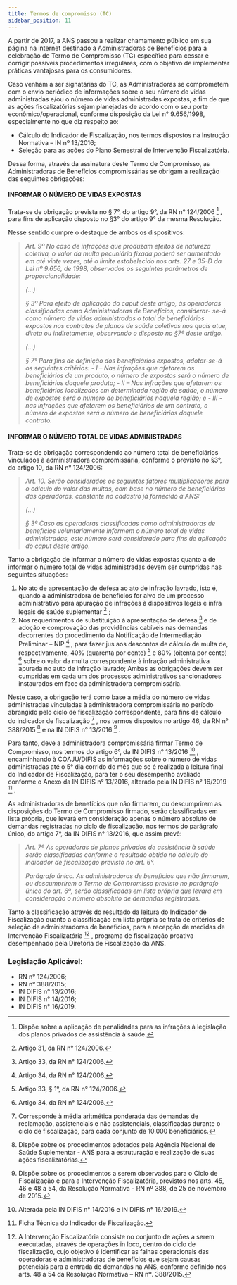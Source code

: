```yaml
---
title: Termos de compromisso (TC)
sidebar_position: 11
---
```


A partir de 2017, a ANS passou a realizar chamamento público em sua página na internet destinado à
Administradoras de Benefícios para a celebração de Termo de Compromisso (TC) específico para cessar e
corrigir possíveis procedimentos irregulares, com o objetivo de implementar práticas vantajosas para os
consumidores.

Caso venham a ser signatárias do TC, as Administradoras se comprometem com o envio periódico de
informações sobre o seu número de vidas administradas e/ou o número de vidas administradas expostas,
a fim de que as ações fiscalizatórias sejam planejadas de acordo com o seu porte econômico/operacional,
conforme disposição da Lei n° 9.656/1998, especialmente no que diz respeito ao:
- Cálculo do Indicador de Fiscalização, nos termos dispostos na Instrução Normativa – IN nº 13/2016;
- Seleção para as ações do Plano Semestral de Intervenção Fiscalizatória.

Dessa forma, através da assinatura deste Termo de Compromisso, as Administradoras de Benefícios
compromissárias se obrigam a realização das seguintes obrigações:

#### INFORMAR O NÚMERO DE VIDAS EXPOSTAS

Trata-se de obrigação prevista no § 7°, do artigo 9°, da RN n° 124/2006 [^587] , para fins de aplicação disposto
no §3° do artigo 9° da mesma Resolução.

Nesse sentido cumpre o destaque de ambos os dispositivos:

>*Art. 9º No caso de infrações que produzam efeitos de natureza
coletiva, o valor da multa pecuniária fixada poderá ser aumentado
em até vinte vezes, até o limite estabelecido nos arts. 27 e 35-D
da Lei nº 9.656, de 1998, observados os seguintes parâmetros de
proporcionalidade:*
>
>*(...)*
>
>*§ 3º Para efeito de aplicação do caput deste artigo, às operadoras
classificadas como Administradoras de Benefícios, considerar-
se-á como número de vidas administradas o total de beneficiários
expostos nos contratos de planos de saúde coletivos nos quais atue,
direta ou indiretamente, observando o disposto no §7º deste artigo.*
>
>*(...)*
>
>*§ 7° Para fins de definição dos beneficiários expostos, adotar-se-á os
seguintes critérios:*
>*- I – Nas infrações que afetarem os beneficiários de um produto, o
número de expostos será o número de beneficiários daquele produto;*
>*- II – Nas infrações que afetarem os beneficiários localizados em
determinada região de saúde, o número de expostos será o número
de beneficiários naquela região; e*
>*- III - nas infrações que afetarem os beneficiários de um contrato, o
número de expostos será o número de beneficiários daquele contrato.*

#### INFORMAR O NÚMERO TOTAL DE VIDAS ADMINISTRADAS

Trata-se de obrigação correspondendo ao número total de beneficiários vinculados à administradora
compromissária, conforme o previsto no §3°, do artigo 10, da RN n° 124/2006:

>*Art. 10. Serão considerados os seguintes fatores multiplicadores para
o cálculo do valor das multas, com base no número de beneficiários
das operadoras, constante no cadastro já fornecido à ANS:*
>
>*(...)*
>
>*§ 3º Caso as operadoras classificadas como administradoras de
benefícios voluntariamente informem o número total de vidas
administradas, este número será considerado para fins de aplicação
do caput deste artigo.*

Tanto a obrigação de informar o número de vidas expostas quanto a de informar o número total de vidas
administradas devem ser cumpridas nas seguintes situações:
1. No ato de apresentação de defesa ao ato de infração lavrado, isto é, quando a administradora de
benefícios for alvo de um processo administrativo para apuração de infrações à dispositivos legais e
infra legais de saúde suplementar [^588] ;
2. Nos requerimentos de substituição à apresentação de defesa [^589] e de adoção e comprovação das
providências cabíveis nas demandas decorrentes do procedimento da Notificação de Intermediação
Preliminar – NIP [^590] , para fazer jus aos descontos de cálculo de multa de, respectivamente, 40% (quarenta
por cento) [^591] e 80% (oitenta por cento) [^592] sobre o valor da multa correspondente à infração administrativa
apurada no auto de infração lavrado;
Ambas as obrigações devem ser cumpridas em cada um dos processos administrativos sancionadores
instaurados em face da administradora compromissária.

Neste caso, a obrigação terá como base a média do número de vidas administradas vinculadas à
administradora compromissária no período abrangido pelo ciclo de fiscalização correspondente, para fins
de cálculo do indicador de fiscalização [^593] , nos termos dispostos no artigo 46, da RN n° 388/2015 [^594] e na IN
DIFIS n° 13/2016 [^595] .

Para tanto, deve a administradora compromissária firmar Termo de Compromisso, nos termos do artigo
6°, da IN DIFIS n° 13/2016 [^596] , encaminhando à COAJU/DIFIS as informações sobre o número de vidas
administradas até o 5° dia corrido do mês que se é realizada a leitura final do Indicador de Fiscalização,
para ter o seu desempenho avaliado conforme o Anexo da IN DIFIS n° 13/2016, alterado pela IN DIFIS n°
16/2019 [^597] .

As administradoras de benefícios que não firmarem, ou descumprirem as disposições do Termo de
Compromisso firmado, serão classificadas em lista própria, que levará em consideração apenas o número
absoluto de demandas registradas no ciclo de fiscalização, nos termos do parágrafo único, do artigo 7°, da
IN DIFIS n° 13/2016, que assim prevê:

>*Art. 7º As operadoras de planos privados de assistência à saúde serão
classificadas conforme o resultado obtido no cálculo do indicador de
fiscalização previsto no art. 6°.*
>
>*Parágrafo único. As administradoras de benefícios que não firmarem,
ou descumprirem o Termo de Compromisso previsto no parágrafo
único do art. 6º, serão classificadas em lista própria que levará em
consideração o número absoluto de demandas registradas.*

Tanto a classificação através do resultado da leitura do Indicador de Fiscalização quanto a classificação
em lista própria se trata de critérios de seleção de administradoras de benefícios, para a recepção de
medidas de Intervenção Fiscalizatória [^598] , programa de fiscalização proativa desempenhado pela Diretoria
de Fiscalização da ANS.

### Legislação Aplicável:
- RN n° 124/2006;
- RN n° 388/2015;
- IN DIFIS n° 13/2016;
- IN DIFIS n° 14/2016;
- IN DIFIS n° 16/2019.


[^587]: Dispõe sobre a aplicação de penalidades para as infrações à legislação dos planos privados de assistência à saúde.
[^588]: Artigo 31, da RN n° 124/2006.
[^589]: Artigo 33, da RN n° 124/2006.
[^590]: Artigo 34, da RN n° 124/2006.
[^591]: Artigo 33, § 1°, da RN n° 124/2006.
[^592]: Artigo 34, da RN n° 124/2006.
[^593]: Corresponde à média aritmética ponderada das demandas de reclamação, assistenciais e não assistenciais, classificadas durante o ciclo de fiscalização, para cada conjunto de 10.000 beneficiários.
[^594]: Dispõe sobre os procedimentos adotados pela Agência Nacional de Saúde Suplementar - ANS para a estruturação e realização de suas ações fiscalizatórias.
[^595]: Dispõe sobre os procedimentos a serem observados para o Ciclo de Fiscalização e para a Intervenção Fiscalizatória, previstos nos arts. 45, 46 e 48 a 54, da Resolução Normativa - RN nº 388, de 25 de novembro de 2015.
[^596]: Alterada pela IN DIFIS n° 14/2016 e IN DIFIS n° 16/2019.
[^597]: Ficha Técnica do Indicador de Fiscalização.
[^598]: A Intervenção Fiscalizatória consiste no conjunto de ações a serem executadas, através de operações in loco, dentro do ciclo de fiscalização, cujo objetivo é identificar as falhas operacionais das operadoras e administradoras de benefícios que sejam causas potenciais para a entrada de demandas na ANS, conforme definido nos arts. 48 a 54 da Resolução Normativa – RN nº. 388/2015.